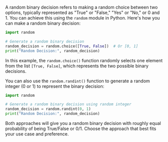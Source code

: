 A random binary decision refers to making a random choice between two options, typically represented as "True" or "False," "Yes" or "No," or 0 and 1. You can achieve this using the `random` module in Python. Here's how you can make a random binary decision:

```python
import random

# Generate a random binary decision
random_decision = random.choice([True, False])  # Or [0, 1]
print("Random Decision:", random_decision)
```

In this example, the `random.choice()` function randomly selects one element from the list `[True, False]`, which represents the two possible binary decisions.

You can also use the `random.randint()` function to generate a random integer (0 or 1) to represent the binary decision:

```python
import random

# Generate a random binary decision using random integer
random_decision = random.randint(0, 1)
print("Random Decision:", random_decision)
```

Both approaches will give you a random binary decision with roughly equal probability of being True/False or 0/1. Choose the approach that best fits your use case and preference.

